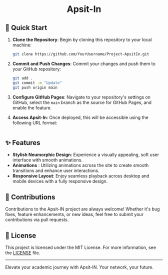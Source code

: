 

<div align="center">

# Apsit-In

</div>



## 🚀 Quick Start

1. **Clone the Repository**: Begin by cloning this repository to your local machine:

    ```bash
    git clone https://github.com/YourUsername/Project-ApsitIn.git
    ```

3. **Commit and Push Changes**: Commit your changes and push them to your GitHub repository:

    ```bash
    git add .
    git commit -m "Update"
    git push origin main
    ```

4. **Configure GitHub Pages**: Navigate to your repository's settings on GitHub, select the `main` branch as the source for GitHub Pages, and enable the feature.

5. **Access Apsit-In**: Once deployed, this will be accessible using the following URL format:
   ```bash
   ```
 

## ✨ Features

- **Stylish Neumorphic Design**: Experience a visually appealing, soft user interface with smooth animations.
- **Animations** : Utilizing animations across the site to create smooth transitions and enhance user interactions. 
- **Responsive Layout**: Enjoy seamless playback across desktop and mobile devices with a fully responsive design.

## 🤝 Contributions

Contributions to the Apsit-IN project are always welcome! Whether it's bug fixes, feature enhancements, or new ideas, feel free to submit your contributions via pull requests.

## 📄 License

This project is licensed under the MIT License. For more information, see the [LICENSE](LICENSE) file.

---

Elevate your academic journey with Apsit-IN. Your network, your future.